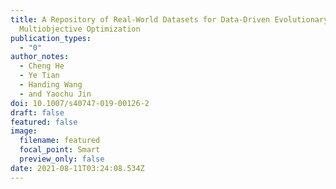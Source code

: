 ```yaml
---
title: A Repository of Real-World Datasets for Data-Driven Evolutionary
  Multiobjective Optimization
publication_types:
  - "0"
author_notes:
  - Cheng He
  - Ye Tian
  - Handing Wang
  - and Yaochu Jin
doi: 10.1007/s40747-019-00126-2
draft: false
featured: false
image:
  filename: featured
  focal_point: Smart
  preview_only: false
date: 2021-08-11T03:24:08.534Z
---
```

